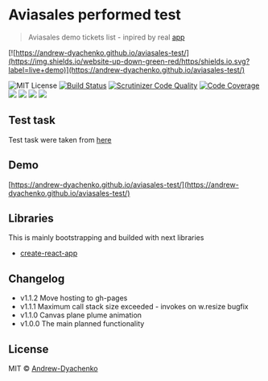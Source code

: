 # Aviasales performed test

> Aviasales demo tickets list - inpired by real [app](https://www.aviasales.ru/)

[![https://andrew-dyachenko.github.io/aviasales-test/](https://img.shields.io/website-up-down-green-red/https/shields.io.svg?label=live+demo)](https://andrew-dyachenko.github.io/aviasales-test/)

![MIT License](https://img.shields.io/github/license/Andrew-Dyachenko/aviasales-test.svg)
[![Build Status](https://scrutinizer-ci.com/g/Andrew-Dyachenko/aviasales-test/badges/build.png?b=master)](https://scrutinizer-ci.com/g/Andrew-Dyachenko/aviasales-test/build-status/master)
[![Scrutinizer Code Quality](https://scrutinizer-ci.com/g/Andrew-Dyachenko/aviasales-test/badges/quality-score.png?b=master)](https://scrutinizer-ci.com/g/Andrew-Dyachenko/aviasales-test/?branch=master)
[![Code Coverage](https://scrutinizer-ci.com/g/Andrew-Dyachenko/aviasales-test/badges/coverage.png?b=master)](https://scrutinizer-ci.com/g/Andrew-Dyachenko/aviasales-test/?branch=master)
![](https://img.shields.io/github/issues/Andrew-Dyachenko/aviasales-test.svg)
![](https://img.shields.io/github/stars/Andrew-Dyachenko/aviasales-test.svg)
![](https://img.shields.io/github/forks/Andrew-Dyachenko/aviasales-test.svg)
![](https://img.shields.io/github/repo-size/andrew-dyachenko/aviasales-test.svg?style=flat)

## Test task
Test task were taken from [here](https://github.com/KosyanMedia/test-tasks/tree/master/aviasales)

## Demo
[https://andrew-dyachenko.github.io/aviasales-test/](https://andrew-dyachenko.github.io/aviasales-test/)

## Libraries
This is mainly bootstrapping and builded with next libraries
- [create-react-app](https://github.com/facebook/create-react-app)

## Changelog
- v1.1.2 Move hosting to gh-pages
- v1.1.1 Maximum call stack size exceeded - invokes on w.resize bugfix
- v1.1.0 Canvas plane plume animation
- v1.0.0 The main planned functionality

## License

MIT © [Andrew-Dyachenko](https://github.com/Andrew-Dyachenko)
